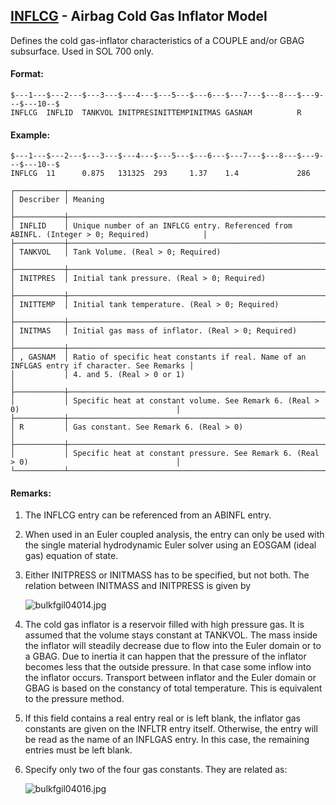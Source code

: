 ## [INFLCG](https://help.hexagonmi.com/bundle/MSC_Nastran_2022.4/page/Nastran_Combined_Book/qrg/bulkfgil/TOC.INFLCG.xhtml) - Airbag Cold Gas Inflator Model

Defines the cold gas-inflator characteristics of a COUPLE and/or GBAG subsurface. Used in SOL 700 only.

#### Format:

```nastran
$---1---$---2---$---3---$---4---$---5---$---6---$---7---$---8---$---9---$---10--$
INFLCG  INFLID  TANKVOL INITPRESINITTEMPINITMAS GASNAM          R               
```

#### Example:

```nastran
$---1---$---2---$---3---$---4---$---5---$---6---$---7---$---8---$---9---$---10--$
INFLCG  11      0.875   131325  293     1.37    1.4             286             
```

```text
┌───────────┬──────────────────────────────────────────────────────────────────────────────────────────────┐
│ Describer │ Meaning                                                                                      │
├───────────┼──────────────────────────────────────────────────────────────────────────────────────────────┤
│ INFLID    │ Unique number of an INFLCG entry. Referenced from ABINFL. (Integer > 0; Required)            │
├───────────┼──────────────────────────────────────────────────────────────────────────────────────────────┤
│ TANKVOL   │ Tank Volume. (Real > 0; Required)                                                            │
├───────────┼──────────────────────────────────────────────────────────────────────────────────────────────┤
│ INITPRES  │ Initial tank pressure. (Real > 0; Required)                                                  │
├───────────┼──────────────────────────────────────────────────────────────────────────────────────────────┤
│ INITTEMP  │ Initial tank temperature. (Real > 0; Required)                                               │
├───────────┼──────────────────────────────────────────────────────────────────────────────────────────────┤
│ INITMAS   │ Initial gas mass of inflator. (Real > 0; Required)                                           │
├───────────┼──────────────────────────────────────────────────────────────────────────────────────────────┤
│ , GASNAM  │ Ratio of specific heat constants if real. Name of an INFLGAS entry if character. See Remarks │
│           │ 4. and 5. (Real > 0 or 1)                                                                    │
├───────────┼──────────────────────────────────────────────────────────────────────────────────────────────┤
│           │ Specific heat at constant volume. See Remark 6. (Real > 0)                                   │
├───────────┼──────────────────────────────────────────────────────────────────────────────────────────────┤
│ R         │ Gas constant. See Remark 6. (Real > 0)                                                       │
├───────────┼──────────────────────────────────────────────────────────────────────────────────────────────┤
│           │ Specific heat at constant pressure. See Remark 6. (Real > 0)                                 │
└───────────┴──────────────────────────────────────────────────────────────────────────────────────────────┘
```

#### Remarks:

1. The INFLCG entry can be referenced from an ABINFL entry.
2. When used in an Euler coupled analysis, the entry can only be used with the single material hydrodynamic Euler solver using an EOSGAM (ideal gas) equation of state.
3. Either INITPRESS or INITMASS has to be specified, but not both. The relation between INITMASS and INITPRESS is given by

     ![bulkfgil04014.jpg](https://help-be.hexagonmi.com/bundle/MSC_Nastran_2022.4/page/Nastran_Combined_Book/qrg/bulkfgil/../../../assets/bulkfgil04014.jpg?_LANG=enus)  

4. The cold gas inflator is a reservoir filled with high pressure gas. It is assumed that the volume stays constant at TANKVOL. The mass inside the inflator will steadily decrease due to flow into the Euler domain or to a GBAG. Due to inertia it can happen that the pressure of the inflator becomes less that the outside pressure. In that case some inflow into the inflator occurs. Transport between inflator and the Euler domain or GBAG is based on the constancy of total temperature. This is equivalent to the pressure method.
5. If this field contains a real entry real or is left blank, the inflator gas constants are given on the INFLTR entry itself. Otherwise, the entry will be read as the name of an INFLGAS entry. In this case, the remaining entries must be left blank.
6. Specify only two of the four gas constants. They are related as:

     ![bulkfgil04016.jpg](https://help-be.hexagonmi.com/bundle/MSC_Nastran_2022.4/page/Nastran_Combined_Book/qrg/bulkfgil/../../../assets/bulkfgil04016.jpg?_LANG=enus)  
